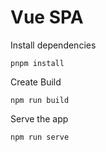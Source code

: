 # Vue SPA

Install dependencies

```
pnpm install
```

Create Build

```
npm run build
```

Serve the app

```
npm run serve
```
